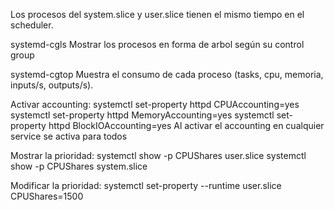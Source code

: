 Los procesos del system.slice y user.slice tienen el mismo tiempo en el scheduler.

systemd-cgls
Mostrar los procesos en forma de arbol según su control group

systemd-cgtop
Muestra el consumo de cada proceso (tasks, cpu, memoria, inputs/s, outputs/s).

Activar accounting:
systemctl set-property httpd CPUAccounting=yes
systemctl set-property httpd MemoryAccounting=yes
systemctl set-property httpd BlockIOAccounting=yes
  Al activar el accounting en cualquier service se activa para todos

Mostrar la prioridad:
systemctl show -p CPUShares user.slice
systemctl show -p CPUShares system.slice

Modificar la prioridad:
systemctl set-property --runtime user.slice CPUShares=1500
